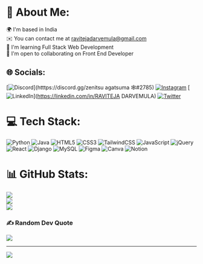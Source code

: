 # 💫 About Me:
🌍  I'm based in India<br>✉️  You can contact me at ravitejadarvemula@gmail.com<br>🧠  I'm learning Full Stack Web Development<br>🤝  I'm open to collaborating on Front End Developer


## 🌐 Socials:
[![Discord](https://img.shields.io/badge/Discord-%237289DA.svg?logo=discord&logoColor=white)](htttps://discord.gg/zenitsu agatsuma 🕸#2785) [![Instagram](https://img.shields.io/badge/Instagram-%23E4405F.svg?logo=Instagram&logoColor=white)](https://instagram.com/dravi2301) [![LinkedIn](https://img.shields.io/badge/LinkedIn-%230077B5.svg?logo=linkedin&logoColor=white)](https://linkedin.com/in/RAVITEJA DARVEMULA) [![Twitter](https://img.shields.io/badge/Twitter-%231DA1F2.svg?logo=Twitter&logoColor=white)](https://twitter.com/ravi_teja00) 

# 💻 Tech Stack:
![Python](https://img.shields.io/badge/python-3670A0?style=for-the-badge&logo=python&logoColor=ffdd54) ![Java](https://img.shields.io/badge/java-%23ED8B00.svg?style=for-the-badge&logo=java&logoColor=white) ![HTML5](https://img.shields.io/badge/html5-%23E34F26.svg?style=for-the-badge&logo=html5&logoColor=white) ![CSS3](https://img.shields.io/badge/css3-%231572B6.svg?style=for-the-badge&logo=css3&logoColor=white) ![TailwindCSS](https://img.shields.io/badge/tailwindcss-%2338B2AC.svg?style=for-the-badge&logo=tailwind-css&logoColor=white) ![JavaScript](https://img.shields.io/badge/javascript-%23323330.svg?style=for-the-badge&logo=javascript&logoColor=%23F7DF1E) ![jQuery](https://img.shields.io/badge/jquery-%230769AD.svg?style=for-the-badge&logo=jquery&logoColor=white) ![React](https://img.shields.io/badge/react-%2320232a.svg?style=for-the-badge&logo=react&logoColor=%2361DAFB) ![Django](https://img.shields.io/badge/django-%23092E20.svg?style=for-the-badge&logo=django&logoColor=white) ![MySQL](https://img.shields.io/badge/mysql-%2300f.svg?style=for-the-badge&logo=mysql&logoColor=white) 	![Figma](https://img.shields.io/badge/figma-%23F24E1E.svg?style=for-the-badge&logo=figma&logoColor=white) ![Canva](https://img.shields.io/badge/Canva-%2300C4CC.svg?style=for-the-badge&logo=Canva&logoColor=white) ![Notion](https://img.shields.io/badge/Notion-%23000000.svg?style=for-the-badge&logo=notion&logoColor=white)
# 📊 GitHub Stats:
![](https://github-readme-stats.vercel.app/api?username=RavitejaDarvemula&theme=react&hide_border=true&include_all_commits=false&count_private=false)<br/>
![](https://github-readme-streak-stats.herokuapp.com/?user=RavitejaDarvemula&theme=react&hide_border=true)<br/>
![](https://github-readme-stats.vercel.app/api/top-langs/?username=RavitejaDarvemula&theme=react&hide_border=true&include_all_commits=false&count_private=false&layout=compact)

### ✍️ Random Dev Quote
![](https://quotes-github-readme.vercel.app/api?type=horizontal&theme=radical)

---
[![](https://visitcount.itsvg.in/api?id=RavitejaDarvemula&icon=0&color=0)](https://visitcount.itsvg.in)

<!-- Proudly created with GPRM ( https://gprm.itsvg.in ) -->
